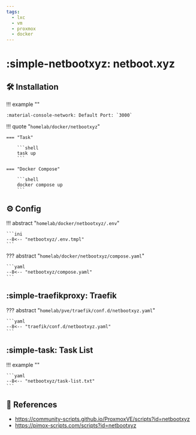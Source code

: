 ```yaml
---
tags:
  - lxc
  - vm
  - proxmox
  - docker
---
```

# :simple-netbootxyz: netboot.xyz

## :hammer_and_wrench: Installation

!!! example ""

    :material-console-network: Default Port: `3000`

!!! quote "`homelab/docker/netbootxyz`"

    === "Task"
    
        ```shell
        task up
        ```

    === "Docker Compose"
    
        ```shell
        docker compose up
        ```

## :gear: Config

!!! abstract "`homelab/docker/netbootxyz/.env`"

    ```ini
    --8<-- "netbootxyz/.env.tmpl"
    ```

??? abstract "`homelab/docker/netbootxyz/compose.yaml`"

    ```yaml
    --8<-- "netbootxyz/compose.yaml"
    ```

## :simple-traefikproxy: Traefik

??? abstract "`homelab/pve/traefik/conf.d/netbootxyz.yaml`"

    ```yaml
    --8<-- "traefik/conf.d/netbootxyz.yaml"
    ```

## :simple-task: Task List

!!! example ""

    ```yaml
    --8<-- "netbootxyz/task-list.txt"
    ```

## :link: References

- <https://community-scripts.github.io/ProxmoxVE/scripts?id=netbootxyz>
- <https://pimox-scripts.com/scripts?id=netbootxyz>
